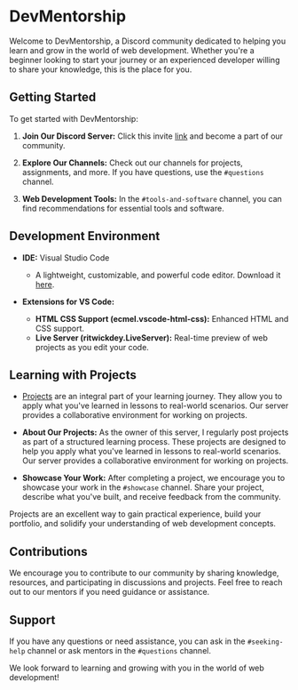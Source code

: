# DevMentorship

Welcome to DevMentorship, a Discord community dedicated to helping you learn and grow in the world of web development. Whether you're a beginner looking to start your journey or an experienced developer willing to share your knowledge, this is the place for you.

## Getting Started

To get started with DevMentorship:

1. **Join Our Discord Server:** Click this invite [link](https://code.visualstudio.com/) and become a part of our community.

2. **Explore Our Channels:** Check out our channels for projects, assignments, and more. If you have questions, use the `#questions` channel.

3. **Web Development Tools:** In the `#tools-and-software` channel, you can find recommendations for essential tools and software.

## Development Environment

- **IDE:** Visual Studio Code
  - A lightweight, customizable, and powerful code editor. Download it [here](https://code.visualstudio.com/).

- **Extensions for VS Code:**
  - **HTML CSS Support (ecmel.vscode-html-css):** Enhanced HTML and CSS support.
  - **Live Server (ritwickdey.LiveServer):** Real-time preview of web projects as you edit your code.

## Learning with Projects

- [Projects](./Projects/) are an integral part of your learning journey. They allow you to apply what you've learned in lessons to real-world scenarios. Our server provides a collaborative environment for working on projects.

- **About Our Projects:** As the owner of this server, I regularly post projects as part of a structured learning process. These projects are designed to help you apply what you've learned in lessons to real-world scenarios. Our server provides a collaborative environment for working on projects.

- **Showcase Your Work:** After completing a project, we encourage you to showcase your work in the `#showcase` channel. Share your project, describe what you've built, and receive feedback from the community.

Projects are an excellent way to gain practical experience, build your portfolio, and solidify your understanding of web development concepts.

## Contributions

We encourage you to contribute to our community by sharing knowledge, resources, and participating in discussions and projects. Feel free to reach out to our mentors if you need guidance or assistance.

## Support

If you have any questions or need assistance, you can ask in the `#seeking-help` channel or ask mentors in the `#questions` channel.

We look forward to learning and growing with you in the world of web development!